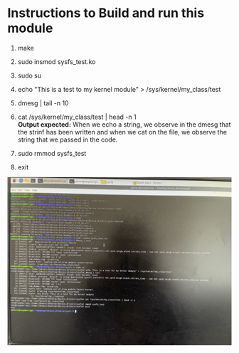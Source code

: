 # Instructions to Build and run this module

1. make  
2. sudo insmod sysfs_test.ko  
3. sudo su  
4. echo "This is a test to my kernel module" > /sys/kernel/my_class/test  
5. dmesg | tail -n 10  
6. cat /sys/kernel/my_class/test | head -n 1  
**Output expected:** When we echo a string, we observe in the dmesg that the strinf has been written and when we cat on the file, we observe the string that we passed in the code.  

6. sudo rmmod sysfs_test  
7. exit  

![Output](../Images/Raspbian_outputs/sysfs_output.jpg)
